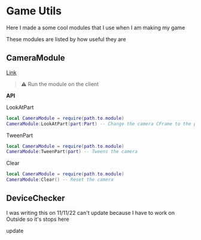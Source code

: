 # Game Utils

Here I made a some cool modules that I use when I am making my game

These modules are listed by how useful they are

## CameraModule

[Link](https://github.com/MilkdevNew/GameUtils)

> ⚠️ Run the module on the client

**API**

LookAtPart

```lua
local CameraModule = require(path.to.module)
CameraModule:LookAtPart(part:Part) -- Change the camera CFrame to the part
```

TweenPart

```lua
local CameraModule = require(path.to.module)
CameraModule:TweenPart(part) -- Tweens the camera
```

Clear

```lua
local CameraModule = require(path.to.module)
CameraModule:Clear() -- Reset the camera
```

## DeviceChecker

I was writing this on 11/11/22 can't update because I have to work on Outside so it's stops here

update
